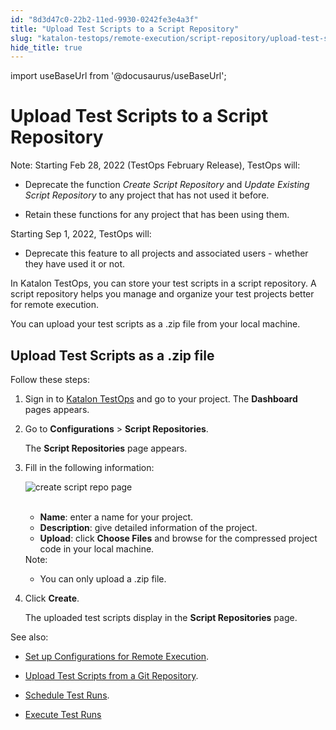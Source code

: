 ```yaml
---
id: "8d3d47c0-22b2-11ed-9930-0242fe3e4a3f"
title: "Upload Test Scripts to a Script Repository"
slug: "katalon-testops/remote-execution/script-repository/upload-test-scripts-to-a-script-repository"
hide_title: true
---
```

import useBaseUrl from '@docusaurus/useBaseUrl';


# <a id="id" class="anchor_top_offset"/><a id="ariaid-title1" class="anchor_top_offset"/>Upload Test Scripts to a Script Repository

<div xmlns="http://www.w3.org/1999/xhtml" className="note note note_note"><span className="note__title">Note:</span> Starting Feb 28, 2022 (TestOps February Release), TestOps will:
  <ul className="ul"><li className="li"><p className="p">Deprecate the function <em className="ph i">Create Script Repository</em> and <em className="ph i">Update Existing Script Repository</em> to any project that has not used it before.</p></li><li className="li"><p className="p">Retain these functions for any project that has been using them.</p></li></ul><p className="p">Starting Sep 1, 2022, TestOps will:</p>
  <ul className="ul"><li className="li">Deprecate this feature to all projects and associated users -
      whether they have used it or not.</li></ul></div>
<p xmlns="http://www.w3.org/1999/xhtml" className="p">In Katalon TestOps, you can store your test scripts in a script   repository. A script repository helps you manage and organize your   test projects better for remote execution.</p> 
<p xmlns="http://www.w3.org/1999/xhtml" className="p">You can upload your test scripts as a .zip file from your local   machine.</p> 

## <a id="id_1" class="anchor_top_offset"/>Upload Test Scripts as a .zip file

<div xmlns="http://www.w3.org/1999/xhtml" className="p">Follow these steps: <ol className="ol"><li className="li"><p className="p">Sign in to <a className="xref j-external-link" href="https://testops.katalon.io/login" target="_blank">Katalon TestOps</a> and go
        to your project. The <strong className="ph b">Dashboard</strong> pages appears.</p></li><li className="li">
      <p className="p">Go to <strong className="ph b">Configurations</strong> &gt; <strong className="ph b">Script
          Repositories</strong>.</p>
      <p className="p">The <strong className="ph b">Script Repositories</strong> page appears.</p>
    </li><li className="li">
      <p className="p">Fill in the following information:</p>
      <p className="p">
        <img className="image" src={useBaseUrl("https://github.com/katalon-studio/docs-images/raw/master/katalon-analytics/docs/testops-revamp-june-code-repo/create-script-repo-page-2.png")} alt="create script repo page" /><br /><br />
      </p>
      <ul className="ul"><li className="li">
          <strong className="ph b">Name</strong>: enter a name for your project.</li><li className="li">
          <strong className="ph b">Description</strong>: give detailed information of the
          project.</li><li className="li">
          <strong className="ph b">Upload</strong>: click <strong className="ph b">Choose Files</strong>
          and browse for the compressed project code in your local
          machine.</li></ul>
      <div className="note note note_note"><span className="note__title">Note:</span> 
        <p className="p" /><div className="p"><ul className="ul"><li className="li"><p className="p">You can only upload a .zip file.</p></li></ul></div></div></li><li className="li"><p className="p">Click <strong className="ph b">Create</strong>.</p><p className="p">The uploaded test scripts display in the <strong className="ph b">Script
          Repositories</strong> page.</p></li></ol></div>
<div xmlns="http://www.w3.org/1999/xhtml" className="p">See also: <ul className="ul"><li className="li"><p className="p"><a className="xref" href="/docs/legacy/katalon-testops/remote-execution/overview">Set
          up Configurations for Remote Execution</a>.</p></li><li className="li"><p className="p"><a className="xref" href="/docs/legacy/katalon-testops/remote-execution/script-repository/upload-test-scripts-from-a-git-repository">Upload Test Scripts from a Git Repository</a>.</p></li><li className="li"><p className="p"><a className="xref" href="/docs/legacy/katalon-testops/test-planning/schedules/schedule-test-runs">Schedule Test Runs</a>.</p></li><li className="li"><p className="p"><a className="xref" href="/docs/legacy/katalon-testops/test-planning/schedules/execute-test-runs-manually">Execute Test Runs</a></p></li></ul></div>
